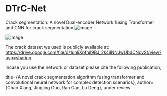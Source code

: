 # DTrC-Net
Crack segmentation: 
A novel Dual-encoder Network fusing Transformer and CNN for crack segmentation
![image](https://user-images.githubusercontent.com/54063339/199641001-fcb3bdbc-4a25-4dfa-9f0c-0d6c052afbbc.png)


![image](https://user-images.githubusercontent.com/54063339/199641040-9878c8e9-2270-43b2-919b-d9a597aaf305.png)

The crack dataset we used is publicly available at: https://drive.google.com/file/d/1uhliXpfhiI9BJ_2k4iINNJwUbdCNovSt/view?usp=sharing. 

Incase you use the network or dataset please cite the following publication,

title={A novel crack segmentation algorithm fusing transformer and convolutional neural network for complex detection scenarios},
author={Chao Xiang, Jingjing Guo, Ran Cao, Lu Deng},
under review
